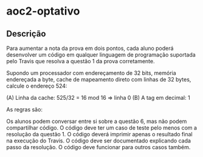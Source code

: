 # aoc2-optativo

## Descrição
Para aumentar a nota da prova em dois pontos, cada aluno poderá desenvolver um código em qualquer linguagem de programação suportada pelo Travis que resolva a questão 1 da prova corretamente.

Supondo um processador com endereçamento de 32 bits, memória endereçada a byte, cache de mapeamento direto com linhas de 32 bytes, calcule o endereço 524:

(A) Linha da cache: 525/32 = 16 mod 16 => linha 0
(B) A tag em decimal: 1

As regras são:

Os alunos podem conversar entre si sobre a questão 6, mas não podem compartilhar código.
O código deve ter um caso de teste pelo menos com a resolução da questão 1.
O código deverá imprimir apenas o resultado final na execução do Travis.
O código deve ser documentado explicando cada passo da resolução.
O código deve funcionar para outros casos também.
